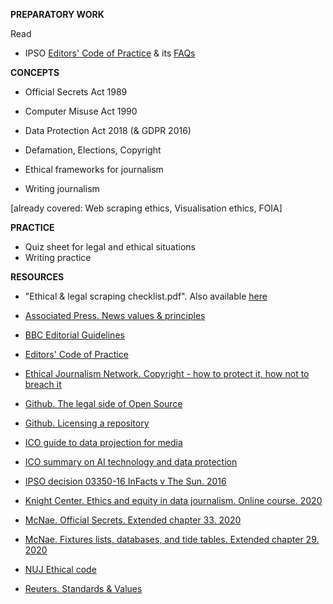 **PREPARATORY WORK**

Read

- IPSO [Editors' Code of Practice](https://www.ipso.co.uk/editors-code-of-practice/) & its [FAQs](https://www.ipso.co.uk/faqs/editors-code/)

**CONCEPTS**

- Official Secrets Act 1989
- Computer Misuse Act 1990
- Data Protection Act 2018 (& GDPR 2016)
- Defamation, Elections, Copyright

- Ethical frameworks for journalism

- Writing journalism

[already covered: Web scraping ethics, Visualisation ethics, FOIA]

**PRACTICE**

- Quiz sheet for legal and ethical situations
- Writing practice

**RESOURCES**

- "Ethical & legal scraping checklist.pdf". Also available [here](https://docs.google.com/document/d/15XvN7gVlaS9cBPqedgmC5KqPP01CCSvMY2Hfqhc7ock/edit?usp=sharing)

- [Associated Press. News values & principles](https://www.ap.org/about/news-values-and-principles/)
- [BBC Editorial Guidelines](https://www.bbc.com/editorialguidelines/)
- [Editors' Code of Practice](https://www.ipso.co.uk/editors-code-of-practice/)
- [Ethical Journalism Network. Copyright - how to protect it, how not to breach it](https://ethicaljournalismnetwork.org/resources/courses/copyright)
- [Github. The legal side of Open Source](https://opensource.guide/legal/)
- [Github. Licensing a repository](https://docs.github.com/en/free-pro-team@latest/github/creating-cloning-and-archiving-repositories/licensing-a-repository)
- [ICO guide to data projection for media](https://ico.org.uk/media/for-organisations/documents/1547/data-protection-and-journalism-quick-guide.pdf)
- [ICO summary on AI technology and data protection](https://ico.org.uk/for-organisations/guide-to-dp/key-data-protection-themes/explaining-decisions-made-with-artificial-intelligence/part-1-the-basics-of-explaining-ai/legal-framework/)
- [IPSO decision 03350-16 InFacts v The Sun. 2016](https://www.ipso.co.uk/rulings-and-resolution-statements/ruling/?id=03350-16)
- [Knight Center. Ethics and equity in data journalism. Online course. 2020](https://www.journalismcourses.org/course/equity-ethics-in-data-journalism-hands-on-approaches-to-getting-your-data-right-2/)
- [McNae. Official Secrets. Extended chapter 33. 2020](https://learninglink.oup.com/access/mcnaes25e-resources#tag_chapter-33)
- [McNae. Fixtures lists, databases, and tide tables. Extended chapter 29. 2020](https://learninglink.oup.com/access/mcnaes25e-resources#tag_chapter-29)
- [NUJ Ethical code](https://www.nuj.org.uk/about/nuj-code/)
- [Reuters. Standards & Values](https://handbook.reuters.com/index.php?title=Standards_and_Values)
